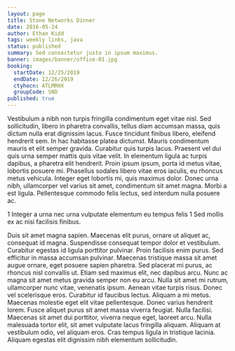 ```yaml
---
layout: page
title: Stone Networks Dinner
date: 2016-05-24
author: Ethan Kidd
tags: weekly links, java
status: published
summary: Sed consectetur justo in ipsum maximus.
banner: images/banner/office-01.jpg
booking:
  startDate: 12/25/2019
  endDate: 12/26/2019
  ctyhocn: ATLMRHX
  groupCode: SND
published: true
---
```

Vestibulum a nibh non turpis fringilla condimentum eget vitae nisl. Sed sollicitudin, libero in pharetra convallis, tellus diam accumsan massa, quis dictum nulla erat dignissim lacus. Fusce tincidunt finibus libero, eleifend hendrerit sem. In hac habitasse platea dictumst. Mauris condimentum mauris et elit semper gravida. Curabitur quis turpis lacus. Praesent vel dui quis urna semper mattis quis vitae velit. In elementum ligula ac turpis dapibus, a pharetra elit hendrerit. Proin ipsum ipsum, porta id metus vitae, lobortis posuere mi. Phasellus sodales libero vitae eros iaculis, eu rhoncus metus vehicula. Integer eget lobortis mi, quis maximus dolor. Donec urna nibh, ullamcorper vel varius sit amet, condimentum sit amet magna. Morbi a est ligula. Pellentesque commodo felis lectus, sed interdum nulla posuere ac.

1 Integer a urna nec urna vulputate elementum eu tempus felis
1 Sed mollis ex ac nisi facilisis finibus.

Duis sit amet magna sapien. Maecenas elit purus, ornare ut aliquet ac, consequat id magna. Suspendisse consequat tempor dolor et vestibulum. Curabitur egestas id ligula porttitor pulvinar. Proin facilisis enim purus. Sed efficitur in massa accumsan pulvinar. Maecenas tristique massa sit amet augue ornare, eget posuere sapien pharetra. Sed placerat mi purus, ac rhoncus nisl convallis ut. Etiam sed maximus elit, nec dapibus arcu. Nunc ac magna sit amet metus gravida semper non eu arcu. Nulla sit amet mi rutrum, ullamcorper nunc vitae, venenatis ipsum. Aenean vitae turpis risus. Donec vel scelerisque eros. Curabitur id faucibus lectus.
Aliquam a mi metus. Maecenas molestie eget elit vitae pellentesque. Donec varius hendrerit lorem. Fusce aliquet purus sit amet massa viverra feugiat. Nulla facilisi. Maecenas sit amet dui porttitor, viverra neque eget, laoreet arcu. Nulla malesuada tortor elit, sit amet vulputate lacus fringilla aliquam. Aliquam at vestibulum odio, vel aliquam eros. Cras tempus ligula in tristique lacinia. Aliquam egestas elit dignissim nibh elementum sollicitudin.

